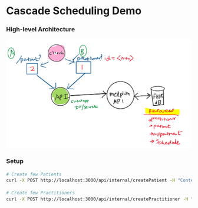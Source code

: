 # Cascade Scheduling Demo

### High-level Architecture
![Architecture diagram](./images/high-level-arch.png?raw=true)



### Setup
```bash
# Create few Patients
curl -X POST http://localhost:3000/api/internal/createPatient -H "Content-Type: application/json" -d '{"name":"Patient 50", "identifier":"50"}'

# Create few Practitioners
curl -X POST http://localhost:3000/api/internal/createPractitioner -H "Content-Type: application/json" -d '{"name":"Practitioner 100", "identifier":"100"}'

```